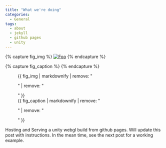 ```yaml
---
title: "What we're doing"
categories:
  - General
tags:
  - about
  - jekyll
  - github pages
  - unity
---
```


{% capture fig_img %}
[![Foo](https://unity3d.com/profiles/unity3d/themes/unity/images/company/brand/logos/primary/unity-master-black.svg)](https://unity3d.com/profiles/unity3d/themes/unity/images/company/brand/logos/primary/unity-master-black.svg)
{% endcapture %}

{% capture fig_caption %}
{% endcapture %}

<figure>
  {{ fig_img | markdownify | remove: "<p>" | remove: "</p>" }}
  <figcaption>{{ fig_caption | markdownify | remove: "<p>" | remove: "</p>" }}</figcaption>
</figure>

Hosting and Serving a unity webgl build from github pages.
Will update this post with instructions.
In the mean time, see the next post for a working example.
